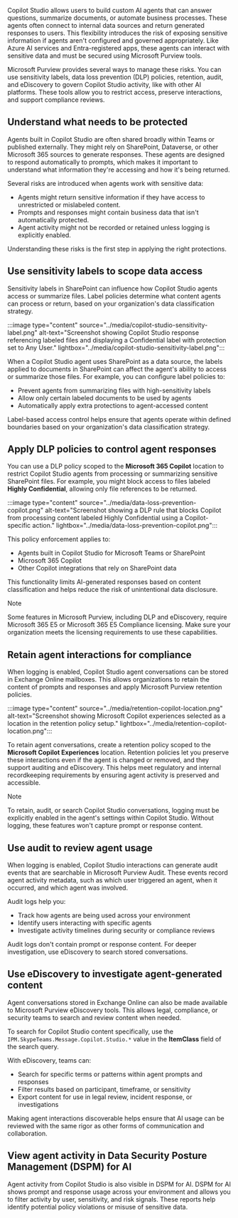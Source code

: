 Copilot Studio allows users to build custom AI agents that can answer questions, summarize documents, or automate business processes. These agents often connect to internal data sources and return generated responses to users. This flexibility introduces the risk of exposing sensitive information if agents aren't configured and governed appropriately. Like Azure AI services and Entra-registered apps, these agents can interact with sensitive data and must be secured using Microsoft Purview tools.

Microsoft Purview provides several ways to manage these risks. You can use sensitivity labels, data loss prevention (DLP) policies, retention, audit, and eDiscovery to govern Copilot Studio activity, like with other AI platforms. These tools allow you to restrict access, preserve interactions, and support compliance reviews.

## Understand what needs to be protected

Agents built in Copilot Studio are often shared broadly within Teams or published externally. They might rely on SharePoint, Dataverse, or other Microsoft 365 sources to generate responses. These agents are designed to respond automatically to prompts, which makes it important to understand what information they're accessing and how it's being returned.

Several risks are introduced when agents work with sensitive data:

- Agents might return sensitive information if they have access to unrestricted or mislabeled content.
- Prompts and responses might contain business data that isn't automatically protected.
- Agent activity might not be recorded or retained unless logging is explicitly enabled.

Understanding these risks is the first step in applying the right protections.

## Use sensitivity labels to scope data access

Sensitivity labels in SharePoint can influence how Copilot Studio agents access or summarize files. Label policies determine what content agents can process or return, based on your organization's data classification strategy.

:::image type="content" source="../media/copilot-studio-sensitivity-label.png" alt-text="Screenshot showing Copilot Studio response referencing labeled files and displaying a Confidential label with protection set to Any User." lightbox="../media/copilot-studio-sensitivity-label.png":::

When a Copilot Studio agent uses SharePoint as a data source, the labels applied to documents in SharePoint can affect the agent's ability to access or summarize those files. For example, you can configure label policies to:

- Prevent agents from summarizing files with high-sensitivity labels
- Allow only certain labeled documents to be used by agents
- Automatically apply extra protections to agent-accessed content

Label-based access control helps ensure that agents operate within defined boundaries based on your organization's data classification strategy.

## Apply DLP policies to control agent responses

You can use a DLP policy scoped to the **Microsoft 365 Copilot** location to restrict Copilot Studio agents from processing or summarizing sensitive SharePoint files. For example, you might block access to files labeled **Highly Confidential**, allowing only file references to be returned.

:::image type="content" source="../media/data-loss-prevention-copilot.png" alt-text="Screenshot showing a DLP rule that blocks Copilot from processing content labeled Highly Confidential using a Copilot-specific action." lightbox="../media/data-loss-prevention-copilot.png":::

This policy enforcement applies to:

- Agents built in Copilot Studio for Microsoft Teams or SharePoint
- Microsoft 365 Copilot
- Other Copilot integrations that rely on SharePoint data

This functionality limits AI-generated responses based on content classification and helps reduce the risk of unintentional data disclosure.

> [!NOTE]
> Some features in Microsoft Purview, including DLP and eDiscovery, require Microsoft 365 E5 or Microsoft 365 E5 Compliance licensing. Make sure your organization meets the licensing requirements to use these capabilities.

## Retain agent interactions for compliance

When logging is enabled, Copilot Studio agent conversations can be stored in Exchange Online mailboxes. This allows organizations to retain the content of prompts and responses and apply Microsoft Purview retention policies.

:::image type="content" source="../media/retention-copilot-location.png" alt-text="Screenshot showing Microsoft Copilot experiences selected as a location in the retention policy setup." lightbox="../media/retention-copilot-location.png":::

To retain agent conversations, create a retention policy scoped to the **Microsoft Copilot Experiences** location. Retention policies let you preserve these interactions even if the agent is changed or removed, and they support auditing and eDiscovery. This helps meet regulatory and internal recordkeeping requirements by ensuring agent activity is preserved and accessible.

> [!NOTE]
> To retain, audit, or search Copilot Studio conversations, logging must be explicitly enabled in the agent's settings within Copilot Studio. Without logging, these features won't capture prompt or response content.

## Use audit to review agent usage

When logging is enabled, Copilot Studio interactions can generate audit events that are searchable in Microsoft Purview Audit. These events record agent activity metadata, such as which user triggered an agent, when it occurred, and which agent was involved.

Audit logs help you:

- Track how agents are being used across your environment
- Identify users interacting with specific agents
- Investigate activity timelines during security or compliance reviews

Audit logs don't contain prompt or response content. For deeper investigation, use eDiscovery to search stored conversations.

## Use eDiscovery to investigate agent-generated content

Agent conversations stored in Exchange Online can also be made available to Microsoft Purview eDiscovery tools. This allows legal, compliance, or security teams to search and review content when needed.

To search for Copilot Studio content specifically, use the `IPM.SkypeTeams.Message.Copilot.Studio.*` value in the **ItemClass** field of the search query.

With eDiscovery, teams can:

- Search for specific terms or patterns within agent prompts and responses
- Filter results based on participant, timeframe, or sensitivity
- Export content for use in legal review, incident response, or investigations

Making agent interactions discoverable helps ensure that AI usage can be reviewed with the same rigor as other forms of communication and collaboration.

## View agent activity in Data Security Posture Management (DSPM) for AI

Agent activity from Copilot Studio is also visible in DSPM for AI. DSPM for AI shows prompt and response usage across your environment and allows you to filter activity by user, sensitivity, and risk signals. These reports help identify potential policy violations or misuse of sensitive data.
